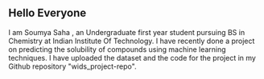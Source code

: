 ## Hello Everyone
I am Soumya Saha , an Undergraduate first year student pursuing BS in Chemistry at Indian Institute Of Technology. I have recently done a project on predicting the solubility of compounds using machine learning techniques. I have uploaded the dataset and the code for the project in my Github repository "wids_project-repo".
